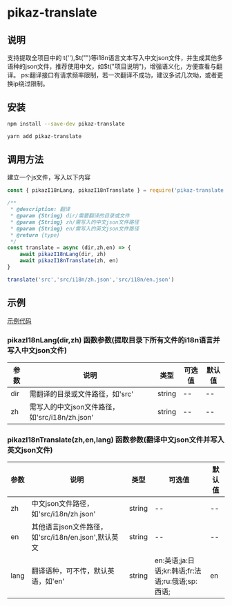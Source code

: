 <!--
 * @Description: 这是***页面（组件）
 * @Date: 2020-08-19 18:21:20
 * @Author: zouzheng
 * @LastEditors: zouzheng
 * @LastEditTime: 2020-08-25 00:33:05
-->

# pikaz-translate

## 说明

支持提取全项目中的 t(''),$t("")等i18n语言文本写入中文json文件，并生成其他多语种的json文件，推荐使用中文，如$t("项目说明")，增强语义化，方便查看与翻译。
ps:翻译接口有请求频率限制，若一次翻译不成功，建议多试几次呦，或者更换ip绕过限制。

## 安装

```bash
npm install --save-dev pikaz-translate

yarn add pikaz-translate
```

## 调用方法

建立一个js文件，写入以下内容

```js
const { pikazI18nLang, pikazI18nTranslate } = require('pikaz-translate')

/**
 * @description: 翻译
 * @param {String} dir/需要翻译的目录或文件
 * @param {String} zh/需写入的中文json文件路径
 * @param {String} en/需写入的英文json文件路径
 * @return {type} 
 */
const translate = async (dir,zh,en) => {
    await pikazI18nLang(dir, zh)
    await pikazI18nTranslate(zh, en)
}

translate('src','src/i18n/zh.json','src/i18n/en.json')
```

## 示例

[示例代码](https://github.com/pikaz-18/pikaz-translate/tree/master/example)

### pikazI18nLang(dir,zh) 函数参数(提取目录下所有文件的i18n语言并写入中文json文件)

参数|说明|类型|可选值|默认值
-|-|-|-|-
dir|需翻译的目录或文件路径，如'src'|string|--|--
zh|需写入的中文json文件路径，如'src/i18n/zh.json'|string|--|--

### pikazI18nTranslate(zh,en,lang) 函数参数(翻译中文json文件并写入英文json文件)
参数|说明|类型|可选值|默认值
-|-|-|-|-
zh|中文json文件路径，如'src/i18n/zh.json'|string|--|--
en|其他语言json文件路径，如'src/i18n/en.json',默认英文|string|--|--
lang|翻译语种，可不传，默认英语，如'en'|string|en:英语;ja:日语;kr:韩语;fr:法语;ru:俄语;sp:西语;|en